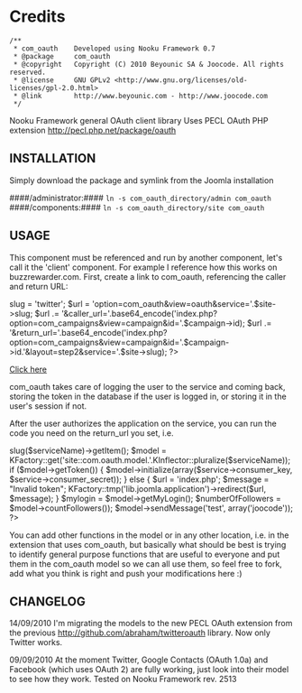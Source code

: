 Credits
========
	/**
	 * com_oauth	Developed using Nooku Framework 0.7  
	 * @package		com_oauth
	 * @copyright	Copyright (C) 2010 Beyounic SA & Joocode. All rights reserved.
	 * @license		GNU GPLv2 <http://www.gnu.org/licenses/old-licenses/gpl-2.0.html>
	 * @link        http://www.beyounic.com - http://www.joocode.com
	 */

Nooku Framework general OAuth client library
Uses PECL OAuth PHP extension http://pecl.php.net/package/oauth

INSTALLATION
------------

Simply download the package and symlink from the Joomla installation

####/administrator:####
	`ln -s com_oauth_directory/admin com_oauth`
####/components:####
	`ln -s com_oauth_directory/site com_oauth`
 
USAGE
-----

This component must be referenced and run by another component, let's call it the 'client' component. For example I reference how this works on buzzrewarder.com.
First, create a link to com_oauth, referencing the caller and return URL:

<?
$site->slug = 'twitter';
$url =  'option=com_oauth&view=oauth&service='.$site->slug;
$url .= '&caller_url='.base64_encode('index.php?option=com_campaigns&view=campaign&id='.$campaign->id);
$url .= '&return_url='.base64_encode('index.php?option=com_campaigns&view=campaign&id='.$campaign->id.'&layout=step2&service='.$site->slug);
?>

<a href="<?=@route($url)?>">Click here</a>

com_oauth takes care of logging the user to the service and coming back, storing the token in the database if the user is logged in, or storing it in the user's session if not.

After the user authorizes the application on the service, you can run the code you need on the return_url you set, i.e.

<?
$user = KFactory::get('lib.joomla.user');
$serviceName = KRequest::get('get.service', 'string');
$service = KFactory::get('site::com.oauth.model.sites')->slug($serviceName)->getItem();	
$model = KFactory::get('site::com.oauth.model.'.KInflector::pluralize($serviceName));
				
if ($model->getToken())
{
	$model->initialize(array($service->consumer_key, $service->consumer_secret));
}
else
{
	$url =  'index.php';												
	$message = "Invalid token";
	KFactory::tmp('lib.joomla.application')->redirect($url, $message); 		
}

$mylogin = $model->getMyLogin();
$numberOfFollowers = $model->countFollowers());
$model->sendMessage('test', array('joocode'));
?>

You can add other functions in the model or in any other location, i.e. in the extension that uses com_oauth, but basically what should be best is trying to identify general purpose functions that are useful to everyone and put them in the com_oauth model so we can all use them, so feel free to fork, add what you think is right and push your modifications here :)

CHANGELOG
---------

14/09/2010
I'm migrating the models to the new PECL OAuth extension from the previous http://github.com/abraham/twitteroauth library. Now only Twitter works.

09/09/2010
At the moment Twitter, Google Contacts (OAuth 1.0a) and Facebook (which uses OAuth 2) are fully working, just look into their model to see how they work. 
Tested on Nooku Framework rev. 2513
